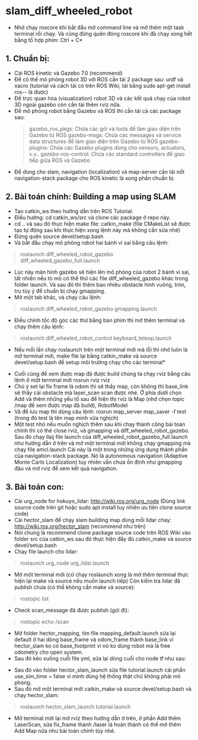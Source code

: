 # slam_diff_wheeled_robot
* Nhớ chạy roscore khi bắt đầu mở command line và mở thêm một task terminal rồi chạy. Và cũng đừng quên đóng roscore khi đã chạy xong hết bằng tổ hợp phím: Ctrl + C*
## 1. Chuẩn bị:
   + Cài ROS kinetic và Gazebo 7.0 (recommend)
   + Để có thể mô phỏng robot 3D với ROS cần tải 2 package sau: urdf và xacro (tutorial và cách tải có trên ROS Wiki, tải bằng sudo apt-get install ros-<distro>-<package> là được)
  +  Để trực quan hóa (visualization) robot 3D và các kết quả chạy của robot 3D ngoài gazebo còn cần tải thêm rviz nữa.
  +  Để mô phỏng robot bằng Gazebo và ROS thì cần tải cả các package sau: 
     > gazebo_ros_pkgs: Chứa các gói và tools để làm giao diện trên Gazebo từ ROS
     > gazebo-msgs: Chứa các messages và service data structures để làm giao diện trên Gazebo từ ROS
     > gazebo-plugins: Chứa các Gazebo plugins dùng cho sensors, actuators, v.v..
     > gazebo-ros-control: Chứa các standard controllers để giao tiếp giữa ROS và Gazebo
  +  Để dùng cho slam, navigation (localization) và map-server cần tải nốt navigation-stack package cho ROS kinetic là xong phần chuẩn bị.
  
## 2. Bài toán chính: Building a map using SLAM 
   + Tạo catkin_ws theo hướng dẫn trên ROS Tutorial.
   + Điều hướng: cd catkin_ws/src và clone các package ở repo này.
   + cd .. và sau đó thực hiện make file: catkin_make (file CMakeList sẽ được tạo tự động sau khi thực hiện xong lệnh này mà không cần sửa nhé)
   + Đừng quên source devel/setup.bash
   + Và bắt đầu chạy mô phỏng robot hai bánh vi sai bằng câu lệnh: 
   > roslaunch diff_wheeled_robot_gazebo diff_wheeled_gazebo_full.launch
   + Lúc này màn hình gazebo sẽ hiện lên mô phỏng của robot 2 bánh vi sai, tất nhiên nếu tò mò có thể thử các file diff_wheeled_gazebo khác trong folder launch. Và sau đó thì thêm bao nhiêu obstacle hình vuông, tròn, trụ tùy ý để chuẩn bị chạy gmapping.
   + Mở một tab khác, và chạy câu lệnh:
   > roslaunch diff_wheeled_robot_gazebo gmapping.launch
   + Điều chỉnh tốc độ góc các thứ bằng bàn phím thì mở thêm terminal và chạy thêm câu lệnh: 
   > roslaunch diff_wheeled_robot_control keyboard_teleop.launch
   * Nếu mỗi lần chạy roslaunch trên một terminal mới mà lỗi thì nhớ luôn là mở terminal mới, make file lại bằng catkin_make và source devel/setup.bash để setup môi trường chạy cho các terminal*
   + Cuối cùng để xem được map đã được build chúng ta chạy rviz bằng câu lệnh ở một terminal mới rosrun rviz rviz
   + Chú ý set lại fix frame là odom thì sẽ thấy map, còn không thì base_link sẽ thấy cái obstacle mà laser_scan scan được nhé. Ở phía dưới chọn Add và thêm những yếu tố sau để hiện thị rviz là Map (nhớ chọn topic /map để xem được map đã build), RobotModel 
   + Và để lưu map thì dùng câu lệnh: rosrun map_server map_saver -f test (trong đó test là tên map mình vừa nghịch)
   + Một test nhỏ nếu muốn nghịch thêm sau khi chạy thành công bài toán chính thì có thẻ close rviz, và gmapping và diff_wheeled_robot_gazebo. Sau đó chạy llaij file launch của diff_wheeled_robot_gazebo_full.launch như hướng dẫn ở trên và mở một terminal mới không chạy gmapping mà chạy file amcl.launch Cái này là một trong những ứng dụng thành phần của navigation-stack package. Nó là autonomous navigation (Adaptive Monte Carlo Localization) tuy nhiên vẫn chưa ổn định như gmapping đâu và mở rviz để xem kết quả navigation.
  
## 3. Bài toán con: 
  + Cài urg_node for hokuyo_lidar: http://wiki.ros.org/urg_node (Dùng link source code trên git hoặc sudo apt install tuy nhiên ưu tiên clone source code)
  + Cài hector_slam để chạy slam building map dùng mỗi lidar chay: http://wiki.ros.org/hector_slam (recommend như trên)
  + Nói chung là recommend clone package source code trên ROS Wiki vào folder src của catkin_ws sau đó thực hiện đầy đủ catkin_make và source devel/setup.bash
  + Chạy file launch cho lidar: 
  > roslaunch urg_node urg_lidar.launch
  + Mở một terminal mới (cứ chạy roslaunch xong là mở thêm terminal thực hiện lại make và source nếu muốn launch tiếp) Còn kiểm tra lidar đã publish chưa (có thể không cần make và source): 
  > rostopic list
  + Check scan_message đã được publish (gửi đi):
  > rostopic echo /scan
  + Mở folder hector_mapping, tìm file mapping_default.launch sửa lại default ở hai dòng base_frame và odom_frame thành base_link vì hector_slam ko có base_footprint vì nó ko dùng robot mà là free odometry cho open system.
  + Sau đó kéo xuống cuối file yml, sửa lại dòng cuối cho node tf như sau:
  > <node pkg="tf" type="static_transform_publisher" name="base_to_broadcaster" args="0 0 0 0 0 0 base_link laser 100" />
  + Sau đó vào folder hector_slam_launch sửa file tutorial.launch cái phần use_sim_time = false vì mình dùng hệ thống thật chứ không phải mô phỏng.
  + Sau đó mở một terminal mới catkin_make và source devel/setup.bash và chạy hector_slam:
  > roslaunch hector_slam_launch tutorial.launch
  + Mở terminal mới lại mở rviz theo hướng dẫn ở trên, ở phần Add thêm LaserScan, sửa fix_frame thành /laser là hoàn thành có thể mở thêm Add Map nữa như bài toán chính tùy nhé.
